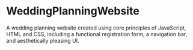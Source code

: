 # WeddingPlanningWebsite
A wedding planning website created using core principles of JavaScript, HTML and CSS, including a functional registration form, a navigation bar, and aesthetically pleasing UI.
